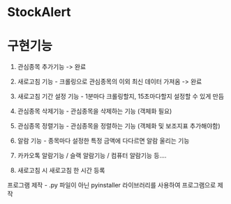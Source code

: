 # StockAlert

# 구현기능

1) 관심종목 추가기능 -> 완료
2) 새로고침 기능 - 크롤링으로 관심종목의 이외 최신 데이터 가져옴 -> 완료
3) 새로고침 기간 설정 기능 - 1분마다 크롤링할지, 15초마다할지 설정할 수 있게 만듬
4) 관심종목 삭제기능 - 관심종목을 삭제하는 기능 (객체화 필요)
5) 관심종목 정렬기능 - 관심종목을 정렬하는 기능 (객체화 및 보조지표 추가해야함)

6) 알람 기능 - 종목마다 설정한 특정 금액에 다다르면 알람 울리는 기능
7) 카카오톡 알람기능 / 슬랙 알람기능 / 컴퓨터 알람기능 등....
8) 새로고침 시 새로고침 한 시간 등록

프로그램 제작 - .py 파일이 아닌 pyinstaller 라이브러리를 사용하여 프로그램으로 제작
